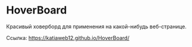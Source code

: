# HoverBoard
Красивый ховерборд для применения на какой-нибудь веб-странице.

Ссылка:  https://katiaweb12.github.io/HoverBoard/
